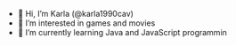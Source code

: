 - 👋 Hi, I’m Karla (@karla1990cav)
- 👀 I’m interested in games and movies
- 🌱 I’m currently learning Java and JavaScript programmin


<!---
karla1990cav/karla1990cav is a ✨ special ✨ repository because its `README.md` (this file) appears on your GitHub profile.
You can click the Preview link to take a look at your changes.
--->

